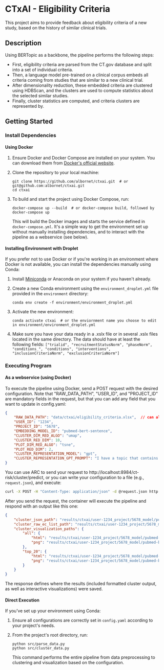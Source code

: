 # CTxAI - Eligibility Criteria

This project aims to provide feedback about eligibility criteria of a new study, based on the history of similar clinical trials.

## Description

Using BERTopic as a backbone, the pipeline performs the following steps:

* First, eligibility criteria are parsed from the CT.gov database and split into a set of individual criteria.
* Then, a language model pre-trained on a clinical corpus embeds all criteria coming from studies that are similar to a new clinical trial.
* After dimensionality reduction, these embedded criteria are clustered using HDBScan, and the clusters are used to compute statistics about the selected similar studies.
* Finally, cluster statistics are computed, and criteria clusters are represented by.

## Getting Started

### Install Dependencies

#### Using Docker

1. Ensure Docker and Docker Compose are installed on your system. You can download them from [Docker&#39;s official website](https://www.docker.com/get-started).
2. Clone the repository to your local machine:

   ```
   git clone https://github.com/albornet/ctxai.git  # or git@github.com:albornet/ctxai.git
   cd ctxai
   ```
3. To build and start the project using Docker Compose, run:

   ```
   docker-compose up --build  # or docker-compose build, followed by docker-compose up
   ```

   This will build the Docker images and starts the service defined in `docker-compose.yml`. It's a simple way to get the environment set up without manually installing dependencies, and to interact with the pipeline as a webservice (see below).

#### Installing Environment with Droplet

If you prefer not to use Docker or if you're working in an environment where Docker is not available, you can install the dependencies manually using Conda:

1. Install [Miniconda](https://docs.conda.io/en/latest/miniconda.html) or Anaconda on your system if you haven't already.
2. Create a new Conda environment using the `environment_droplet.yml` file provided in the `environment` directory:

   ```
   conda env create -f environment/environment_droplet.yml
   ```
3. Activate the new environment:

   ```
   conda activate ctxai  # or the enviornment name you choose to edit in environment/environment_droplet.yml
   ```
4. Make sure you have your data ready in a .xslx file or in several .xslx files located in the same directory. The data should have at least the following fields: `["trialid", "recruitmentStatusNorm", "phaseNorm", "conditions_", "conditions", "interventions", "inclusionCriteriaNorm", "exclusionCriteriaNorm"]`

### Executing Program

#### As a webservice (using Docker)

To execute the pipeline using Docker, send a POST request with the desired configuration. Note that "RAW_DATA_PATH", "USER_ID", and "PROJECT_ID" are mandatory fields in the request, but that you can add any field that you want to update in config.yaml:

```json
{
    "RAW_DATA_PATH": "data/ctxai/eligibility_criteria.xlsx",  // can also be a directory, in which case all ".xlsx" files will be read
    "USER_ID": "1234",
    "PROJECT_ID": "5678",
    "EMBEDDING_MODEL_ID": "pubmed-bert-sentence",
    "CLUSTER_DIM_RED_ALGO": "umap",
    "CLUSTER_RED_DIM": 10,
    "PLOT_DIM_RED_ALGO": "tsne",
    "PLOT_RED_DIM": 2,
    "CLUSTER_REPRESENTATION_MODEL": "gpt",
    "CLUSTER_REPRESENTATION_GPT_PROMPT": "I have a topic that contains the following documents: \n[DOCUMENTS]\nThe topic is described by the following keywords: \n[KEYWORDS]\nBased on the information above, extract a short but highly descriptive topic label of at most 5 words.\nMake sure it is in the following format: topic: <topic label>\n"
}
```

You can use ARC to send your request to http://localhost:8984/ct-risk/cluster/predict, or you can write your configuration to a file (e.g., `request.json`), and execute:

```bash
curl -X POST -H "Content-Type: application/json" -d @request.json http://localhost:8984/ct-risk/cluster/predict
```

After you send the request, the container will execute the pipeline and respond with an output like this one:

```json
{
    "cluster_json_path": "results/ctxai/user-1234_project/5678_model/pubmed-bert-sentence/ec_clustering.json",
    "cluster_raw_ec_list_path": "results/ctxai/user-1234_project/5678_model/pubmed-bert-sentence/raw_ec_list.csv",
    "cluster_visualization_paths": {
        "all": {
            "html": "results/ctxai/user-1234_project/5678_model/pubmed-bert-sentence/cluster_plot_all.html",
            "png": "results/ctxai/user-1234_project/5678_model/pubmed-bert-sentence/cluster_plot_all.png"
        },
        "top_20": {
            "html": "results/ctxai/user-1234_project/5678_model/pubmed-bert-sentence/cluster_plot_top_20.html",
            "png": "results/ctxai/user-1234_project/5678_model/pubmed-bert-sentence/cluster_plot_top_20.png"
        }
    }
}
```

The response defines where the results (included formatted cluster output, as well as interactive visualizations) were saved.

#### Direct Execution

If you've set up your environment using Conda:

1. Ensure all configurations are correctly set in `config.yaml` according to your project's needs.
2. From the project's root directory, run:

   ```
   python src/parse_data.py
   python src/cluster_data.py
   ```
   This command performs the entire pipeline from data preprocessing to clustering and visualization based on the configuration.
